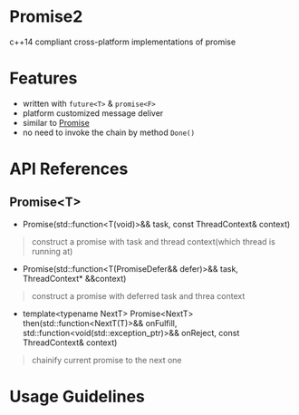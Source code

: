 # Promise2
c++14 compliant cross-platform implementations of promise

# Features
- written with `future<T>` & `promise<F>`
- platform customized message deliver
- similar to [Promise](https://github.com/0of/Promise)
- no need to invoke the chain by method `Done()`

# API References
## Promise\<T\>
- Promise(std::function\<T(void)\>&& task, const ThreadContext& context)
> construct a promise with task and thread context(which thread is running at)

- Promise(std::function\<T(PromiseDefer&& defer)\>&& task, ThreadContext* &&context)
> construct a promise with deferred task and threa context

- template\<typename NextT\> Promise\<NextT\> then(std::function\<NextT(T)\>&& onFulfill, std::function<void(std::exception_ptr)>&& onReject, const ThreadContext& context) 
> chainify current promise to the next one

# Usage Guidelines
